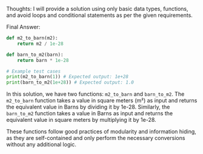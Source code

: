 Thoughts: I will provide a solution using only basic data types, functions, and avoid loops and conditional statements as per the given requirements.

Final Answer:
```python
def m2_to_barn(m2):
    return m2 / 1e-28

def barn_to_m2(barn):
    return barn * 1e-28

# Example test cases
print(m2_to_barn(1)) # Expected output: 1e+28
print(barn_to_m2(1e+28)) # Expected output: 1.0
```
In this solution, we have two functions: `m2_to_barn` and `barn_to_m2`. The `m2_to_barn` function takes a value in square meters (m²) as input and returns the equivalent value in Barns by dividing it by 1e-28. Similarly, the `barn_to_m2` function takes a value in Barns as input and returns the equivalent value in square meters by multiplying it by 1e-28.

These functions follow good practices of modularity and information hiding, as they are self-contained and only perform the necessary conversions without any additional logic.